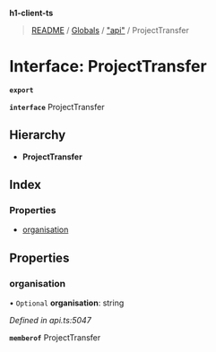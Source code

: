 **h1-client-ts**

> [README](../README.md) / [Globals](../globals.md) / ["api"](../modules/_api_.md) / ProjectTransfer

# Interface: ProjectTransfer

**`export`** 

**`interface`** ProjectTransfer

## Hierarchy

* **ProjectTransfer**

## Index

### Properties

* [organisation](_api_.projecttransfer.md#organisation)

## Properties

### organisation

• `Optional` **organisation**: string

*Defined in api.ts:5047*

**`memberof`** ProjectTransfer
